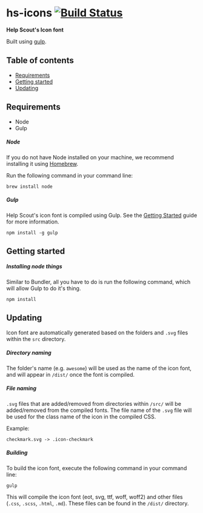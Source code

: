 hs-icons [![Build Status](https://travis-ci.com/helpscout/hs-icons.svg?token=mizbXyxLU95YeKzixKT2&branch=master)](https://travis-ci.com/helpscout/hs-icons)
==========

**Help Scout's Icon font**

Built using [gulp](http://gulpjs.com/).


## Table of contents

- [Requirements](#requirements)
- [Getting started](#getting-started)
- [Updating](#updating)


## Requirements
- Node
- Gulp


##### Node
If you do not have Node installed on your machine, we recommend installing it using [Homebrew](https://github.com/customerio/mvp#homebrew).

Run the following command in your command line:
```
brew install node
```


##### Gulp
Help Scout's icon font is compiled using Gulp. See the [Getting Started](https://github.com/gulpjs/gulp/blob/master/docs/getting-started.md) guide for more information.

```
npm install -g gulp
```

## Getting started

##### Installing node things
Similar to Bundler, all you have to do is run the following command, which will allow Gulp to do it's thing.

```
npm install
```


## Updating

Icon font are automatically generated based on the folders and `.svg` files within the `src` directory.


##### Directory naming

The folder's name (e.g. `awesome`) will be used as the name of the icon font, and will appear in `/dist/` once the font is compiled.


##### File naming

`.svg` files that are added/removed from directories within `/src/` will be added/removed from the compiled fonts. The file name of the `.svg` file will be used for the class name of the icon in the compiled CSS.

Example:
```
checkmark.svg -> .icon-checkmark
```


##### Building

To build the icon font, execute the following command in your command line:

```
gulp
```

This will compile the icon font (eot, svg, ttf, woff, woff2) and other files (`.css`, `.scss`, `.html`, `.md`). These files can be found in the `/dist/` directory.
